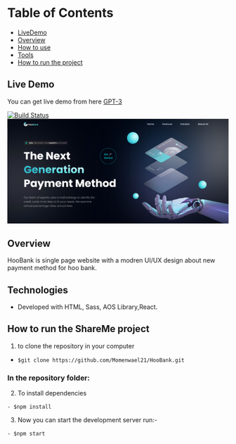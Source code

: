 # Table of Contents

- [LiveDemo](#live-demo)
- [Overview](#overview)
- [How to use](#how-to-use)
- [Tools](#tools)
- [How to run the project](#How-to-run-the-ShareMe-project)

## Live Demo

You can get live demo from here [GPT-3](https://hoobankmw.netlify.app)

[![Build Status](https://travis-ci.org/joemccann/dillinger.svg?branch=master)](https://hoobankmw.netlify.app)![an IMage](./src/assets/liveDemo.png)

## Overview

HooBank is single page website with a modren UI/UX design about new payment method for hoo bank.

## Technologies

- Developed with HTML, Sass, AOS Library,React.

## How to run the ShareMe project

1. to clone the repository in your computer

- ```shell
  $git clone https://github.com/Momenwael21/HooBank.git
  ```

### In the repository folder:

2. To install dependencies

```shell
- $npm install
```

3. Now you can start the development server run:-

```shell
- $npm start
```
